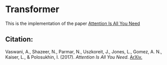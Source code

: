 # Transformer
This is the implementation of the paper [Attention Is All You Need](https://arxiv.org/abs/1706.03762)

## Citation:
Vaswani, A., Shazeer, N., Parmar, N., Uszkoreit, J., Jones, L., Gomez, A. N., Kaiser, L., & Polosukhin, I. (2017). 
*Attention Is All You Need*. 
[ArXiv.](https://arxiv.org/abs/1706.03762)
